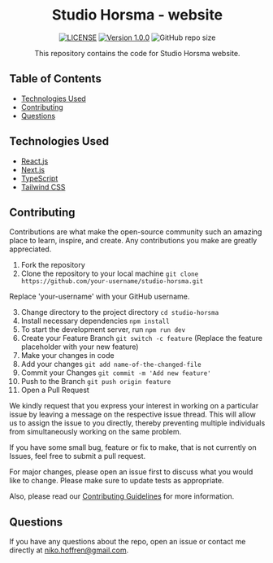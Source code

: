 <div align="center">

# Studio Horsma - website

[![LICENSE](https://img.shields.io/badge/license-MIT-blue.svg)](LICENSE)
[![Version 1.0.0](https://img.shields.io/badge/Version-1.0.0-brightgreen.svg)](https://github.com/nikohoffren/studio-horsma/pulls)
![GitHub repo size](https://img.shields.io/github/repo-size/nikohoffren/studio-horsma)


This repository contains the code for Studio Horsma website.

</div>

## Table of Contents

-   [Technologies Used](#technologies-used)
-   [Contributing](#contributing)
-   [Questions](#questions)

## Technologies Used

- [React.js](https://reactjs.org/)
- [Next.js](https://nextjs.org/)
- [TypeScript](https://www.typescriptlang.org/)
- [Tailwind CSS](https://tailwindcss.com/)

## Contributing

Contributions are what make the open-source community such an amazing place to learn, inspire, and create. Any contributions you make are greatly appreciated.

1. Fork the repository
2. Clone the repository to your local machine `git clone https://github.com/your-username/studio-horsma.git`

Replace 'your-username' with your GitHub username.

3. Change directory to the project directory `cd studio-horsma`
4. Install necessary dependencies `npm install`
5. To start the development server, run `npm run dev`
6. Create your Feature Branch `git switch -c feature` (Replace the feature placeholder with your new feature)
7. Make your changes in code
8. Add your changes `git add name-of-the-changed-file`
9. Commit your Changes `git commit -m 'Add new feature'`
10. Push to the Branch `git push origin feature`
11. Open a Pull Request

We kindly request that you express your interest in working on a particular issue by leaving a message on the respective issue thread. This will allow us to assign the issue to you directly, thereby preventing multiple individuals from simultaneously working on the same problem.

If you have some small bug, feature or fix to make, that is not currently on Issues, feel free to submit a pull request.

For major changes, please open an issue first to discuss what you would like to change. Please make sure to update tests as appropriate.

Also, please read our [Contributing Guidelines](CONTRIBUTING.md) for more information.

## Questions

If you have any questions about the repo, open an issue or contact me directly at niko.hoffren@gmail.com.
